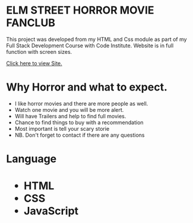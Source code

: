 <DOCTYPE html>
<html lang="eng">
<head>
    <meta charset="UTF-8">
    <meta name="viewport" content="width=device-width, initial-scale=1.0">
        <link rel="stylesheet" href="assets/css/style.css">
<head>
    <body>
        <h1>ELM STREET HORROR MOVIE FANCLUB</h1>
        <p>
        This project was developed from my HTML and Css module as part of my Full Stack Development Course with Code Institute.
        Website is in full function with screen sizes. 
        </p>
        <a href="https://winnypohh.github.io/Elm-Street/" rel="nofollow">Click here to view Site.</a>
        <h1>Why Horror and what to expect.</h1>
        <ul>
        <li>I like horror movies and there are more people as well.</li>
        <li>Watch one movie and you will be more alert.</li>
        <li>Will have Trailers and help to find full movies. </li>
        <li>Chance to find things to buy with a recommendation</li>
        <li>Most important is tell your scary storie</li>
        <li>NB. Don't forget to contact if there are any questions</li>
        </ul>
        <h1>Language<h1>
        <ul>
        <li>HTML</li>
        <li>CSS</li>
        <li>JavaScript</li>
        </ul>
    </body>
</html>

